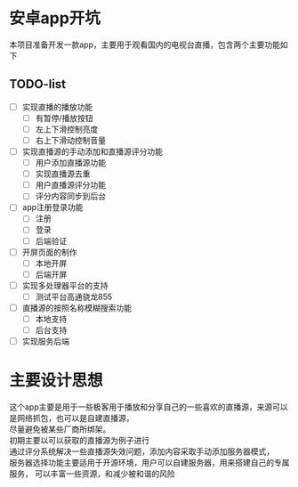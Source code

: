 # 安卓app开坑
本项目准备开发一款app，主要用于观看国内的电视台直播，包含两个主要功能如下

## TODO-list

- [ ] 实现直播的播放功能
  - [ ] 有暂停/播放按钮
  - [ ] 左上下滑控制亮度
  - [ ] 右上下滑动控制音量
- [ ] 实现直播源的手动添加和直播源评分功能
  - [ ] 用户添加直播源功能
  - [ ] 实现直播源去重
  - [ ] 用户直播源评分功能
  - [ ] 评分内容同步到后台
- [ ] app注册登录功能
  - [ ] 注册
  - [ ] 登录
  - [ ] 后端验证
- [ ] 开屏页面的制作
  - [ ] 本地开屏
  - [ ] 后端开屏
- [ ] 实现多处理器平台的支持
  - [ ] 测试平台高通骁龙855
- [ ] 直播源的按照名称模糊搜索功能
  - [ ] 本地支持
  - [ ] 后台支持
- [ ] 实现服务后端

# 主要设计思想
这个app主要是用于一些极客用于播放和分享自己的一些喜欢的直播源，来源可以是网络抓包，也可以是自建直播源，  
尽量避免被某些厂商所绑架。  
初期主要以可以获取的直播源为例子进行  
通过评分系统解决一些直播源失效问题，添加内容采取手动添加服务器模式，  
服务器选择功能主要适用于开源环境，用户可以自建服务器，用来搭建自己的专属服务，
可以丰富一些资源，和减少被和谐的风险
